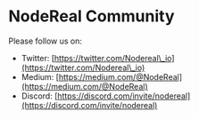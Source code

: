 # NodeReal Community

Please follow us on:

* Twitter: [https://twitter.com/Nodereal\_io](https://twitter.com/Nodereal\_io)
* Medium: [https://medium.com/@NodeReal](https://medium.com/@NodeReal)
* Discord: [https://discord.com/invite/nodereal](https://discord.com/invite/nodereal)



